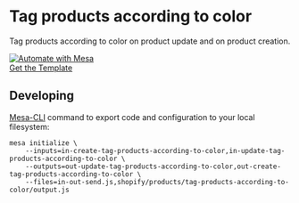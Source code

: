 # Tag products according to color
Tag products according to color on product update and on product creation.

[![Automate with Mesa](https://www.getmesa.com/images/integrate.png)<br />Get the Template](https://www.getmesa.com/install/shoppad/mesa-templates/shopify/products/tag-products-according-to-color)


## Developing

[Mesa-CLI](https://developers.getmesa.com/cli) command to export code and configuration to your local filesystem:

```
mesa initialize \
    --inputs=in-create-tag-products-according-to-color,in-update-tag-products-according-to-color \
    --outputs=out-update-tag-products-according-to-color,out-create-tag-products-according-to-color \
    --files=in-out-send.js,shopify/products/tag-products-according-to-color/output.js
```
